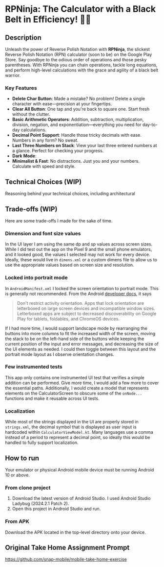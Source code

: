 # RPNinja: The Calculator with a Black Belt in Efficiency! 🥷💥

## Description
Unleash the power of Reverse Polish Notation with **RPNinja**, the slickest Reverse Polish Notation
(RPN) calculator (soon to be) on the Google Play Store. Say goodbye to the odious order of operations
and those pesky parentheses. With RPNinja you can chain operations, tackle long equations,
and perform high-level calculations with the grace and agility of a black belt warrior.

### Key Features
* **Delete Char Button**: Made a mistake? No problem! Delete a single character with ease—precision at your fingertips.
* **Clear All Button**: One tap and you're back to square one. Start fresh without the clutter.
* **Basic Arithmetic Operators**: Addition, subtraction, multiplication, division, negation, and exponentiation—everything you need for day-to-day calculations.
* **Decimal Point Support**: Handle those tricky decimals with ease. Numbers in any form? No sweat.
* **Last Three Numbers on Stack**: View your last three entered numbers at a glance. Perfect for checking your progress.
* **Dark Mode**: 
* **Minimalist & Fast**: No distractions. Just you and your numbers. Calculate with speed and style.

## Technical Choices (WIP)
Reasoning behind your technical choices, including architectural

## Trade-offs (WIP)

Here are some trade-offs I made for the sake of time.

### Dimension and font size values
In the UI layer I am using the same dp and sp values across screen sizes. While I did test out the
app on the Pixel 9 and the small phone emulators, and it looked good, the values I selected may not
work for every device. Ideally, these would live in `dimens.xml` or a custom dimens file to allow us
to use the appropriate values based on screen size and resolution.

### Locked into portrait mode
In `AndroidManifest.xml` I locked the screen orientation to portrait mode. This is generally not
recommended. From the Android [developer docs](https://developer.android.com/develop/ui/compose/layouts/adaptive/adaptive-dos-and-donts#orientation),
it says
 
> Don't restrict activity orientation. Apps that lock orientation are letterboxed on large screen devices and incompatible window sizes. 
Letterboxed apps are subject to decreased discoverability on Google Play for tablets, foldables, and ChromeOS devices.

If I had more time, I would support landscape mode by rearranging the buttons into more columns to
fit the increased width of the screen, moving the stack to be on the left-hand side of the buttons
while keeping the current position of the input and error messages, and decreasing the size of the
UI elements as needed. I could then toggle between this layout and the portrait mode layout as I
observe orientation changes.

### Few instrumented tests
This app only contains one instrumented UI test that verifies a simple addition can be performed.
Give more time, I would add a few more to cover the essential paths. Additionally, I would create
a model that represents elements on the CalculatorScreen to obscure some of the `onNode...` functions
and make it reusable across UI tests.

### Localization
While most of the strings displayed in the UI are properly stored in `strings.xml`, the decimal
symbol that is displayed as user input is hardcoded within `CalculatorViewModel.kt`. Many languages
use a comma instead of a period to represent a decimal point, so ideally this would be handled
to fully support localization.

## How to run
Your emulator or physical Android mobile device must be running Android 10 or above.

### From clone project
1. Download the latest version of Android Studio. I used Android Studio Ladybug (2024.2.1 Patch 2).
2. Open this project in Android Studio and run.

### From APK
Download the APK located in the top-level directory onto your device.

## Original Take Home Assignment Prompt
https://github.com/snap-mobile/mobile-take-home-exercise